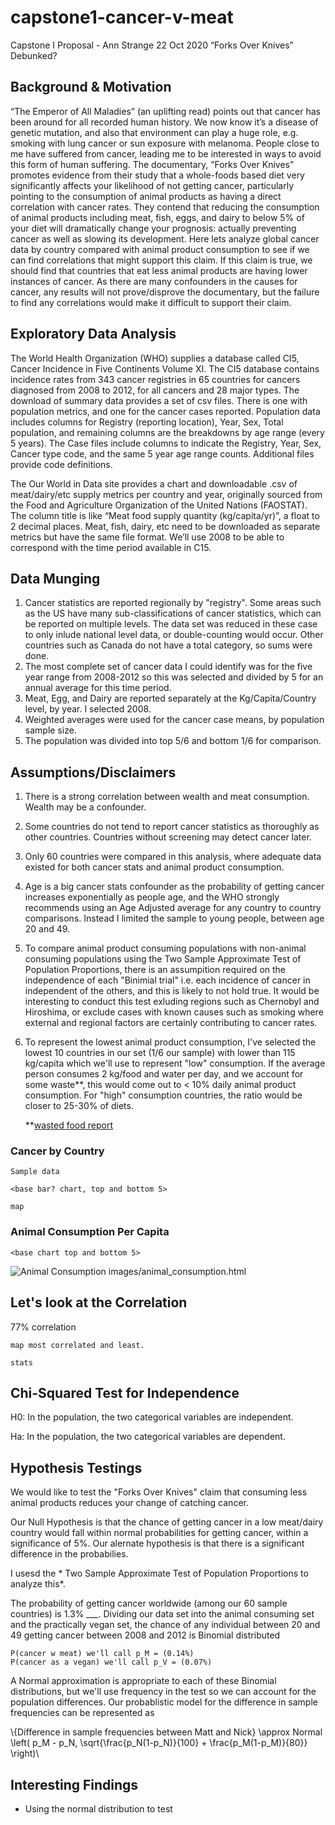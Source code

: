 # capstone1-cancer-v-meat


Capstone I Proposal - Ann Strange
22 Oct 2020
“Forks Over Knives” Debunked?

## Background & Motivation
“The Emperor of All Maladies” (an uplifting read) points out that cancer has been around for all recorded human history.  We now know it’s a disease of genetic mutation, and also that environment can play a huge role, e.g. smoking with lung cancer or sun exposure with melanoma.  People close to me have suffered from cancer, leading me to be interested in ways to avoid this form of human suffering.   The documentary, “Forks Over Knives” promotes evidence from their study that a whole-foods based diet very significantly affects your likelihood of not getting cancer, particularly pointing to the consumption of animal products as having a direct correlation with cancer rates.  They contend that reducing the consumption of animal products including meat, fish, eggs, and dairy to below 5% of your diet will dramatically change your prognosis: actually preventing cancer as well as slowing its development.  Here lets analyze global cancer data by country compared with animal product consumption to see if we can find correlations that might support this claim.  If this claim is true, we should find that countries that eat less animal products are having lower instances of cancer.  As there are many confounders in the causes for cancer, any results will not prove/disprove the documentary, but the failure to find any correlations would make it difficult to support their claim.

## Exploratory Data Analysis
The World Health Organization (WHO) supplies a database called CI5, Cancer Incidence in Five Continents Volume XI. The CI5 database contains incidence rates from 343 cancer registries in 65 countries for cancers diagnosed from 2008 to 2012, for all cancers and 28 major types. The download of summary data provides a set of csv files. There is one with population metrics, and one for the cancer cases reported.  Population data includes columns for Registry (reporting location), Year, Sex, Total population, and remaining columns are the breakdowns by age range (every 5 years).  The Case files include columns to indicate the Registry, Year, Sex, Cancer type code, and the same 5 year age range counts. Additional files provide code definitions. 

The Our World in Data site provides a chart and downloadable .csv of meat/dairy/etc supply metrics per country and year, originally sourced from the Food and Agriculture Organization of the United Nations (FAOSTAT).  The column title is like “Meat food supply quantity (kg/capita/yr)”, a float to 2 decimal places.  Meat, fish, dairy, etc need to be downloaded as separate metrics but have the same file format.  We’ll use 2008 to be able to correspond with the time period available in C15.  

## Data Munging 
1. Cancer statistics are reported regionally by "registry".  Some areas such as the US have many sub-classifications of cancer statistics, which can be reported on multiple levels.  The data set was reduced in these case to only inlude national level data, or double-counting would occur.  Other countries such as Canada do not have a total category, so sums were done.
2.  The most complete set of cancer data I could identify was for the five year range from 2008-2012 so this was selected and divided by 5 for an annual average for this time period.
3. Meat, Egg, and Dairy are reported separately at the Kg/Capita/Country level, by year.  I selected 2008.
4. Weighted averages were used for the cancer case means, by population sample size.
5. The population was divided into top 5/6 and bottom 1/6 for comparison.

## Assumptions/Disclaimers
1. There is a strong correlation between wealth and meat consumption.  Wealth may be a confounder.
2. Some countries do not tend to report cancer statistics as thoroughly as other countries.  Countries without screening may detect cancer later.
3. Only 60 countries were compared in this analysis, where adequate data existed for both cancer stats and animal product consumption. 
4. Age is a big cancer stats confounder as the probability of getting cancer increases exponentially as people age, and the WHO strongly recommends using an Age Adjusted average for any country to country comparisons.  Instead I limited the sample to young people, between age 20 and 49.
6. To compare animal product consuming populations with non-animal consuming populations using the Two Sample Approximate Test of Population Proportions, there is an assumpition required on the independence of each "Binimial trial" i.e. each incidence of cancer in independent of the others, and this is likely to not hold true.  It would be interesting to conduct this test exluding regions such as Chernobyl and Hiroshima, or exclude cases with known causes such as smoking where external and regional factors are certainly contributing to cancer rates.
7. To represent the lowest animal product consumption, I've selected the lowest 10 countries in our set (1/6 our sample) with lower than 115 kg/capita which we'll use to represent "low" consumption.  If the average person consumes 2 kg/food and water per day, and we account for some waste**, this would come out to < 10% daily animal product consumption. For "high" consumption countries, the ratio would be closer to 25-30% of diets. 

     **[wasted food report](https://en.reset.org/knowledge/global-food-waste-and-its-environmental-impact-09122018) 



### Cancer by Country

    Sample data

    <base bar? chart, top and bottom 5>

    map

### Animal Consumption Per Capita

    <base chart top and bottom 5>

![Animal Consumption](../images/animal_consumption2.png)
images/animal_consumption.html


## Let's look at the Correlation

77% correlation

    map most correlated and least.

    stats

## Chi-Squared Test for Independence


H0: In the population, the two categorical variables are independent.

Ha: In the population, the two categorical variables are dependent.

## Hypothesis Testings

We would like to test the "Forks Over Knives" claim that consuming less animal products reduces your change of catching cancer.  

Our Null Hypothesis is that the chance of getting cancer in a low meat/dairy country would fall within normal probabilities for getting cancer, within a significance of 5%.  Our alernate hypothesis is that there is a significant difference in the probabilies. 

I usesd the * Two Sample Approximate Test of Population Proportions to analyze this*. 

The probability of getting cancer worldwide (among our 60 sample countries) is 1.3% ___.  Dividing our data set into the animal consuming set and the practically vegan set, the chance of any individual between 20 and 49 getting cancer between 2008 and 2012 is Binomial distributed

    P(cancer w meat) we'll call p_M = (0.14%)
    P(cancer as a vegan) we'll call p_V = (0.07%)

A Normal approximation is appropriate to each of these Binomial distributions, but we'll use frequency in the test so we can account for the population differences.  Our probablistic model for the difference in sample frequencies can be represented as 

\\{Difference in sample frequencies between Matt and Nick} \approx Normal \left( p_M - p_N, \sqrt{\frac{p_N(1-p_N)}{100} + \frac{p_M(1-p_M)}{80}} \right)\\





## Interesting Findings
* Using the normal distribution to test 